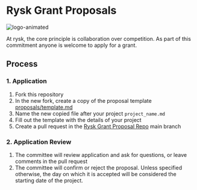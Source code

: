 # Rysk Grant Proposals
![logo-animated](https://github.com/rysk-finance/Rysk-Grant-Proposals/assets/8145692/a72e58e2-5236-41d7-96b4-af94e66de2aa)

At rysk, the core principle is collaboration over competition. As part of this commitment anyone is welcome to apply for a grant.

## Process
### 1. Application
1. Fork this repository
2. In the new fork, create a copy of the proposal template [proposals/template.md](https://github.com/rysk-finance/Rysk-Grant-Proposals/tree/main/proposals/template.md)
3. Name the new copied file after your project `project_name.md`
4. Fill out the template with the details of your project
5. Create a pull request in the [Rysk Grant Proposal Repo](https://github.com/rysk-finance/Rysk-Grant-Proposals/tree/main) main branch

### 2. Application Review
1. The committee will review application and ask for questions, or leave comments in the pull request
2. The committee will confirm or reject the proposal. Unless specified otherwise, the day on which it is accepted will be considered the starting date of the project.


